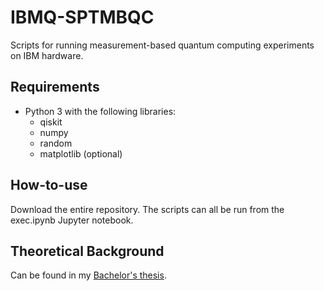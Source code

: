 # IBMQ-SPTMBQC
Scripts for running measurement-based quantum computing experiments on IBM hardware.

## Requirements
- Python 3 with the following libraries:
  - qiskit
  - numpy
  - random
  - matplotlib (optional)
  
## How-to-use
Download the entire repository. The scripts can all be run from the exec.ipynb Jupyter notebook.

## Theoretical Background
Can be found in my [Bachelor's thesis](https://open.library.ubc.ca/soa/cIRcle/collections/undergraduateresearch/52966/items/1.0416093).
